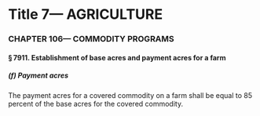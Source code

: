 
# Title 7— AGRICULTURE
### CHAPTER 106— COMMODITY PROGRAMS
#### § 7911. Establishment of base acres and payment acres for a farm
##### (f) Payment acres

The payment acres for a covered commodity on a farm shall be equal to 85 percent of the base acres for the covered commodity.
